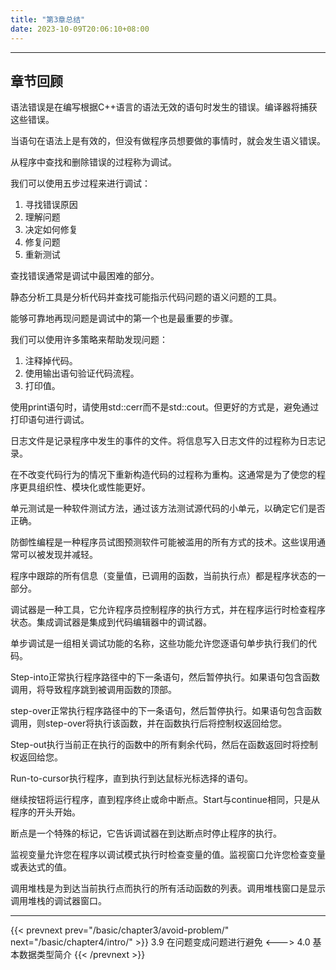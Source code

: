 ```yaml
---
title: "第3章总结"
date: 2023-10-09T20:06:10+08:00
---
```


***
## 章节回顾

语法错误是在编写根据C++语言的语法无效的语句时发生的错误。编译器将捕获这些错误。

当语句在语法上是有效的，但没有做程序员想要做的事情时，就会发生语义错误。

从程序中查找和删除错误的过程称为调试。

我们可以使用五步过程来进行调试：

1. 寻找错误原因
2. 理解问题
3. 决定如何修复
4. 修复问题
5. 重新测试

查找错误通常是调试中最困难的部分。

静态分析工具是分析代码并查找可能指示代码问题的语义问题的工具。

能够可靠地再现问题是调试中的第一个也是最重要的步骤。

我们可以使用许多策略来帮助发现问题：

1. 注释掉代码。
2. 使用输出语句验证代码流程。
3. 打印值。

使用print语句时，请使用std::cerr而不是std::cout。但更好的方式是，避免通过打印语句进行调试。

日志文件是记录程序中发生的事件的文件。将信息写入日志文件的过程称为日志记录。

在不改变代码行为的情况下重新构造代码的过程称为重构。这通常是为了使您的程序更具组织性、模块化或性能更好。

单元测试是一种软件测试方法，通过该方法测试源代码的小单元，以确定它们是否正确。

防御性编程是一种程序员试图预测软件可能被滥用的所有方式的技术。这些误用通常可以被发现并减轻。

程序中跟踪的所有信息（变量值，已调用的函数，当前执行点）都是程序状态的一部分。

调试器是一种工具，它允许程序员控制程序的执行方式，并在程序运行时检查程序状态。集成调试器是集成到代码编辑器中的调试器。

单步调试是一组相关调试功能的名称，这些功能允许您逐语句单步执行我们的代码。

Step-into正常执行程序路径中的下一条语句，然后暂停执行。如果语句包含函数调用，将导致程序跳到被调用函数的顶部。

step-over正常执行程序路径中的下一条语句，然后暂停执行。如果语句包含函数调用，则step-over将执行该函数，并在函数执行后将控制权返回给您。

Step-out执行当前正在执行的函数中的所有剩余代码，然后在函数返回时将控制权返回给您。

Run-to-cursor执行程序，直到执行到达鼠标光标选择的语句。

继续按钮将运行程序，直到程序终止或命中断点。Start与continue相同，只是从程序的开头开始。

断点是一个特殊的标记，它告诉调试器在到达断点时停止程序的执行。

监视变量允许您在程序以调试模式执行时检查变量的值。监视窗口允许您检查变量或表达式的值。

调用堆栈是为到达当前执行点而执行的所有活动函数的列表。调用堆栈窗口是显示调用堆栈的调试器窗口。

***

{{< prevnext prev="/basic/chapter3/avoid-problem/" next="/basic/chapter4/intro/" >}}
3.9 在问题变成问题进行避免
<--->
4.0 基本数据类型简介
{{< /prevnext >}}
